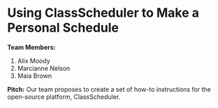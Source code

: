 # Using ClassScheduler to Make a Personal Schedule

**Team Members:** 
1. Alix Moody
2. Marcianne Nelson
3. Maia Brown

**Pitch:** Our team proposes to create a set of how-to instructions for the open-source platform, ClassScheduler. 
